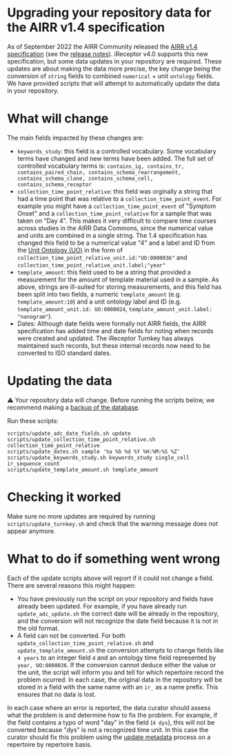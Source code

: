 # Upgrading your repository data for the AIRR v1.4 specification

As of September 2022 the AIRR Community released the [AIRR v1.4 specification](https://www.antibodysociety.org/airr-community/airr-community-standards-v1-4-now-available/) (see the [release notes](https://docs.airr-community.org/en/stable/news.html)). iReceptor v4.0 supports this new specification, but some data updates in your repository are required. These updates are about making the data more precise, the key change being the conversion of `string` fields to combined `numerical` + unit `ontology` fields. We have provided scripts that will attempt to automatically update the data in your repository.

# What will change

The main fields impacted by these changes are:
- `keywords_study`: this field is a controlled vocabulary. Some vocabulary terms have changed and new terms have been added. The full set of controlled vocabulary terms is: `contains_ig, contains_tr, contains_paired_chain, contains_schema_rearrangement, contains_schema_clone, contains_schema_cell, contains_schema_receptor`
- `collection_time_point_relative`: this field was orginally a string that had a time point that was relative to a `collection_time_point_event`. For example you might have a `collection_time_point_event` of "Symptom Onset" and a `collection_time_point_relative` for a sample that was taken on "Day 4". This makes it very difficult to compare time courses across studies in the AIRR Data Commons, since the numerical value and units are combined in a single string. The 1.4 specification has changed this field to be a numerical value "4" and a label and ID from the [Unit Ontology (UO)](https://www.ebi.ac.uk/ols/search?q=year&ontology=uo) in the form of `collection_time_point_relative_unit.id:"UO:0000036"` and `collection_time_point_relative_unit.label;"year"`
- `template_amount`: this field used to be a string that provided a measurement for the amount of template material used in a sample. As above, strings are ill-suited for storing measurements, and this field has  been split into two fields, a numeric `template_amount` (e.g. `template_amount:10`) and a unit ontology label and ID (e.g. `template_amount_unit.id: UO:0000024`, `template_amount_unit.label: "nanogram"`).
- Dates: Although date fields were formally not AIRR fields, the AIRR specification has added time and date fields for noting when records were created and updated. The iReceptor Turnkey has always maintained such records, but these internal records now need to be converted to ISO standard dates. 

# Updating the data

:warning: Your repository data will change. Before running the scripts below, we recommend making 
a [backup of the database](database_backup.md).

Run these scripts:

```
scripts/update_adc_date_fields.sh update
scripts/update_collection_time_point_relative.sh collection_time_point_relative
scripts/update_dates.sh sample '%a %b %d %Y %H:%M:%S %Z'
scripts/update_keywords_study.sh keywords_study single_cell ir_sequence_count
scripts/update_template_amount.sh template_amount
```

# Checking it worked

Make sure no more updates are required by running `scripts/update_turnkey.sh` and check that the warning message does not appear anymore.

# What to do if something went wrong

Each of the update scripts above will report if it could not change a field. There are several reasons this might happen:

- You have previously run the script on your repository and fields have already been updated. For example, if you have already run `update_adc_update.sh` the correct date will be already in the repository, and the conversion will not recognize the date field because it is not in the old format.
- A field can not be converted. For both `update_collection_time_point_relative.sh` and `update_template_amount.sh` the conversion attempts to change fields like `4 years` to an integer field `4` and an ontology time field represented by `year, UO:0000036`. If the conversion cannot deduce either the value or the unit, the script will inform you and tell for which repertoire record the problem ocurred. In each case, the original data in the repository will be stored in a field with the same name with an `ir_` as a name prefix. This ensures that no data is lost.

In each case where an error is reported, the data curator should assess what the problem is and determine how to fix the problem. For example, if the field contains a typo of word "day" in the field (`4 dys`), this will not be converted because "dys" is not a recognized time unit. In this case the curator should fix this problem using the [update metadata](../README.md#updating-repertoire-metadata) process on a repertoire by repertoire basis. 

